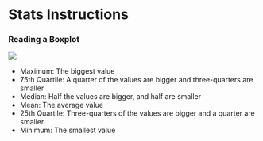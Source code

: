 Stats Instructions
========================

### Reading a Boxplot

![](/boxplot-help.png)

 - Maximum: The biggest value
 - 75th Quartile: A quarter of the values are bigger and three-quarters are smaller
 - Median: Half the values are bigger, and half are smaller
 - Mean: The average value
 - 25th Quartile: Three-quarters of the values are bigger and a quarter are smaller
 - Minimum: The smallest value

